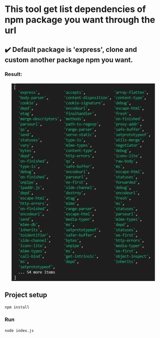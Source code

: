 # This tool get list dependencies of npm package you want through the url

## ✔️ Default package is 'express', clone and custom another package npm you want.

### Result:
<p align="center" style="margin-top:20px">
  <img src="https://github.com/wahinguyen/tool-get-dependencies-npm-package/blob/main/result-tool.png" alt="result" vspace="0" width="460">
</p>


## Project setup
```
npm install
```

### Run
```
node index.js
```
